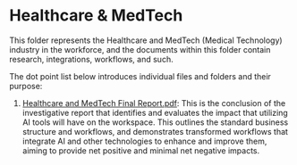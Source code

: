 
# Healthcare & MedTech

This folder represents the Healthcare and MedTech (Medical Technology) industry in the workforce, and the documents within this folder contain research, integrations, workflows, and such.

The dot point list below introduces individual files and folders and their purpose:

1. [Healthcare and MedTech Final Report.pdf](/healthcare-medtech/Healthcare%20and%20MedTech%20Final%20Report.pdf): This is the conclusion of the investigative report that identifies and evaluates the impact that utilizing AI tools will have on the workspace. This outlines the standard business structure and workflows, and demonstrates transformed workflows that integrate AI and other technologies to enhance and improve them, aiming to provide net positive and minimal net negative impacts.
